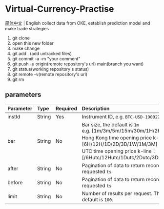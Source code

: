 # Virtual-Currency-Practise
[简体中文](README.zh.md) | English
collect data from OKE, establish prediction model and make trade strategies
1. git clone
2. open this new folder
3. make change 
4. git add . (add untracked files)
5. git commit -a -m "your comment"
6. git push -u origin(remote repository's url) main(branch you want)
7. git status(working repository's status)
8. git remote -v(remote repository's url)
9. git rm 

## parameters
<table><thead>
<tr>
<th style="text-align: left">Parameter</th>
<th style="text-align: left">Type</th>
<th style="text-align: left">Required</th>
<th style="text-align: left">Description</th>
</tr>
</thead><tbody>
<tr>
<td style="text-align: left">instId</td>
<td style="text-align: left">String</td>
<td style="text-align: left">Yes</td>
<td style="text-align: left">Instrument ID, e.g. <code>BTC-USD-190927-5000-C</code></td>
</tr>
<tr>
<td style="text-align: left">bar</td>
<td style="text-align: left">String</td>
<td style="text-align: left">No</td>
<td style="text-align: left">Bar size, the default is <code>1m</code><br>e.g. [1m/3m/5m/15m/30m/1H/2H/4H] <br>Hong Kong time opening price k-line：[6H/12H/1D/2D/3D/1W/1M/3M]<br>UTC time opening price k-line：[/6Hutc/12Hutc/1Dutc/2Dutc/3Dutc/1Wutc/1Mutc/3Mutc]</td>
</tr>
<tr>
<td style="text-align: left">after</td>
<td style="text-align: left">String</td>
<td style="text-align: left">No</td>
<td style="text-align: left">Pagination of data to return records earlier than the requested <code>ts</code></td>
</tr>
<tr>
<td style="text-align: left">before</td>
<td style="text-align: left">String</td>
<td style="text-align: left">No</td>
<td style="text-align: left">Pagination of data to return records newer than the requested <code>ts</code></td>
</tr>
<tr>
<td style="text-align: left">limit</td>
<td style="text-align: left">String</td>
<td style="text-align: left">No</td>
<td style="text-align: left">Number of results per request. The maximum is <code>300</code>. The default is <code>100</code>.</td>
</tr>
</tbody></table>

